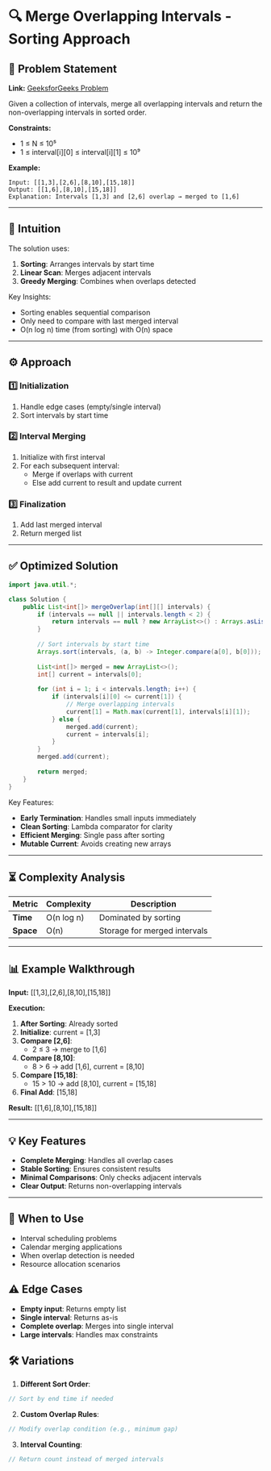 # 🔍 Merge Overlapping Intervals - Sorting Approach

## 📜 Problem Statement
**Link:** [GeeksforGeeks Problem](https://www.geeksforgeeks.org/problems/overlapping-intervals--170633/1?page=2&company=Google&sortBy=latest)

Given a collection of intervals, merge all overlapping intervals and return the non-overlapping intervals in sorted order.

**Constraints:**
- 1 ≤ N ≤ 10⁵
- 1 ≤ interval[i][0] ≤ interval[i][1] ≤ 10⁹

**Example:**
```text
Input: [[1,3],[2,6],[8,10],[15,18]]
Output: [[1,6],[8,10],[15,18]]
Explanation: Intervals [1,3] and [2,6] overlap → merged to [1,6]
```

---

## 🧠 Intuition
The solution uses:
1. **Sorting**: Arranges intervals by start time
2. **Linear Scan**: Merges adjacent intervals
3. **Greedy Merging**: Combines when overlaps detected

Key Insights:
- Sorting enables sequential comparison
- Only need to compare with last merged interval
- O(n log n) time (from sorting) with O(n) space

---

## ⚙️ Approach
### **1️⃣ Initialization**
1. Handle edge cases (empty/single interval)
2. Sort intervals by start time

### **2️⃣ Interval Merging**
1. Initialize with first interval
2. For each subsequent interval:
   - Merge if overlaps with current
   - Else add current to result and update current

### **3️⃣ Finalization**
1. Add last merged interval
2. Return merged list

---

## ✅ Optimized Solution
```java
import java.util.*;

class Solution {
    public List<int[]> mergeOverlap(int[][] intervals) {
        if (intervals == null || intervals.length < 2) {
            return intervals == null ? new ArrayList<>() : Arrays.asList(intervals);
        }
        
        // Sort intervals by start time
        Arrays.sort(intervals, (a, b) -> Integer.compare(a[0], b[0]));
        
        List<int[]> merged = new ArrayList<>();
        int[] current = intervals[0];
        
        for (int i = 1; i < intervals.length; i++) {
            if (intervals[i][0] <= current[1]) {
                // Merge overlapping intervals
                current[1] = Math.max(current[1], intervals[i][1]);
            } else {
                merged.add(current);
                current = intervals[i];
            }
        }
        merged.add(current);
        
        return merged;
    }
}
```

Key Features:
- **Early Termination**: Handles small inputs immediately
- **Clean Sorting**: Lambda comparator for clarity
- **Efficient Merging**: Single pass after sorting
- **Mutable Current**: Avoids creating new arrays

---

## ⏳ Complexity Analysis
| Metric          | Complexity | Description |
|-----------------|------------|-------------|
| **Time**        | O(n log n) | Dominated by sorting |
| **Space**       | O(n)       | Storage for merged intervals |

---

## 📊 Example Walkthrough

**Input:** [[1,3],[2,6],[8,10],[15,18]]

**Execution:**
1. **After Sorting**: Already sorted
2. **Initialize**: current = [1,3]
3. **Compare [2,6]**:
   - 2 ≤ 3 → merge to [1,6]
4. **Compare [8,10]**:
   - 8 > 6 → add [1,6], current = [8,10]
5. **Compare [15,18]**:
   - 15 > 10 → add [8,10], current = [15,18]
6. **Final Add**: [15,18]

**Result:** [[1,6],[8,10],[15,18]]

---

## 💡 Key Features
- **Complete Merging**: Handles all overlap cases
- **Stable Sorting**: Ensures consistent results
- **Minimal Comparisons**: Only checks adjacent intervals
- **Clear Output**: Returns non-overlapping intervals

---

## 🚀 When to Use
- Interval scheduling problems
- Calendar merging applications
- When overlap detection is needed
- Resource allocation scenarios

## ⚠️ Edge Cases
- **Empty input**: Returns empty list
- **Single interval**: Returns as-is
- **Complete overlap**: Merges into single interval
- **Large intervals**: Handles max constraints

## 🛠 Variations
1. **Different Sort Order**:
```java
// Sort by end time if needed
```

2. **Custom Overlap Rules**:
```java
// Modify overlap condition (e.g., minimum gap)
```

3. **Interval Counting**:
```java
// Return count instead of merged intervals
```
